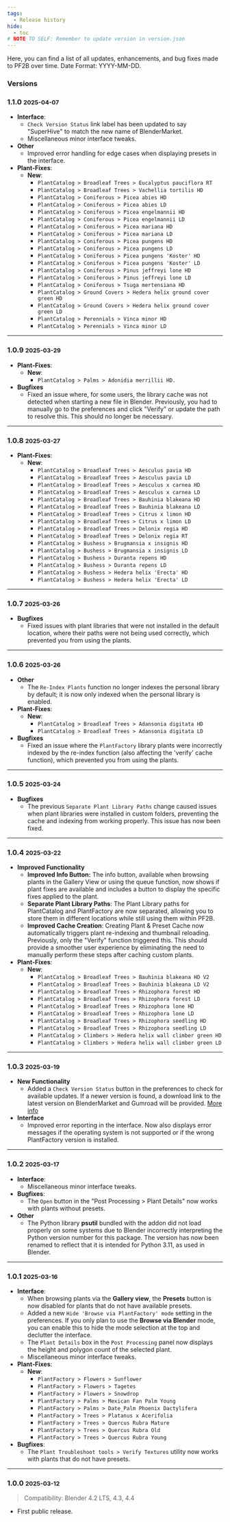 ```yaml
---
tags:
  - Release history
hide:
  - toc
# NOTE TO SELF: Remember to update version in version.json
---
```

Here, you can find a list of all updates, enhancements, and bug fixes made to PF2B over time. Date Format: YYYY-MM-DD.


### Versions

<div class="changelog" markdown>

### 1.1.0 <small>2025-04-07</small>

- **Interface**:
    - `Check Version Status` link label has been updated to say "SuperHive" to match the new name of BlenderMarket.
    - Miscellaneous minor interface tweaks.
- **Other**
    - Improved error handling for edge cases when displaying presets in the interface.
- **Plant-Fixes**:
    - **New**:
        - `PlantCatalog > Broadleaf Trees > Eucalyptus pauciflora RT`
        - `PlantCatalog > Broadleaf Trees > Vachellia tortilis HD`
        - `PlantCatalog > Coniferous > Picea abies HD`
        - `PlantCatalog > Coniferous > Picea abies LD`
        - `PlantCatalog > Coniferous > Picea engelmannii HD`
        - `PlantCatalog > Coniferous > Picea engelmannii LD`
        - `PlantCatalog > Coniferous > Picea mariana HD`
        - `PlantCatalog > Coniferous > Picea mariana LD`
        - `PlantCatalog > Coniferous > Picea pungens HD`
        - `PlantCatalog > Coniferous > Picea pungens LD`
        - `PlantCatalog > Coniferous > Picea pungens 'Koster' HD`
        - `PlantCatalog > Coniferous > Picea pungens 'Koster' LD`
        - `PlantCatalog > Coniferous > Pinus jeffreyi lone HD`
        - `PlantCatalog > Coniferous > Pinus jeffreyi lone LD`
        - `PlantCatalog > Coniferous > Tsuga mertensiana HD`
        - `PlantCatalog > Ground Covers > Hedera helix ground cover green HD`
        - `PlantCatalog > Ground Covers > Hedera helix ground cover green LD`
        - `PlantCatalog > Perennials > Vinca minor HD`
        - `PlantCatalog > Perennials > Vinca minor LD`

---

### 1.0.9 <small>2025-03-29</small>

- **Plant-Fixes**:
    - **New**:
        - `PlantCatalog > Palms > Adonidia merrillii HD.`
- **Bugfixes**
    - Fixed an issue where, for some users, the library cache was not detected when starting a new file in Blender. Previously, you had to manually go to the preferences and click "Verify" or update the path to resolve this. This should no longer be necessary.

---

### 1.0.8 <small>2025-03-27</small>

- **Plant-Fixes**:
    - **New**:
        - `PlantCatalog > Broadleaf Trees > Aesculus pavia HD`
        - `PlantCatalog > Broadleaf Trees > Aesculus pavia LD`
        - `PlantCatalog > Broadleaf Trees > Aesculus x carnea HD`
        - `PlantCatalog > Broadleaf Trees > Aesculus x carnea LD`
        - `PlantCatalog > Broadleaf Trees > Bauhinia blakeana HD`
        - `PlantCatalog > Broadleaf Trees > Bauhinia blakeana LD`
        - `PlantCatalog > Broadleaf Trees > Citrus x limon HD`
        - `PlantCatalog > Broadleaf Trees > Citrus x limon LD`
        - `PlantCatalog > Broadleaf Trees > Delonix regia HD`
        - `PlantCatalog > Broadleaf Trees > Delonix regia RT`
        - `PlantCatalog > Bushess > Brugmansia x insignis HD`
        - `PlantCatalog > Bushess > Brugmansia x insignis LD`
        - `PlantCatalog > Bushess > Duranta repens HD`
        - `PlantCatalog > Bushess > Duranta repens LD`
        - `PlantCatalog > Bushess > Hedera helix 'Erecta' HD`
        - `PlantCatalog > Bushess > Hedera helix 'Erecta' LD`

---

### 1.0.7 <small>2025-03-26</small>

- **Bugfixes**
    - Fixed issues with plant libraries that were not installed in the default location, where their paths were not being used correctly, which prevented you from using the plants.

---

### 1.0.6 <small>2025-03-26</small>

- **Other**
    - The `Re-Index Plants` function no longer indexes the personal library by default; it is now only indexed when the personal library is enabled.
- **Plant-Fixes**:
    - **New**:
        - `PlantCatalog > Broadleaf Trees > Adansonia digitata HD`
        - `PlantCatalog > Broadleaf Trees > Adansonia digitata LD`
- **Bugfixes**
    - Fixed an issue where the `PlantFactory` library plants were incorrectly indexed by the re-index function (also affecting the 'verify' cache function), which prevented you from using the plants.

---

### 1.0.5 <small>2025-03-24</small>

- **Bugfixes**
    - The previous `Separate Plant Library Paths` change caused issues when plant libraries were installed in custom folders, preventing the cache and indexing from working properly. This issue has now been fixed.

---

### 1.0.4 <small>2025-03-22</small>

- **Improved Functionality**
    - **Improved Info Button:** The info button, available when browsing plants in the Gallery View or using the queue function, now shows if plant fixes are available and includes a button to display the specific fixes applied to the plant.
    - **Separate Plant Library Paths**: The Plant Library paths for PlantCatalog and PlantFactory are now separated, allowing you to store them in different locations while still using them within PF2B.
    - **Improved Cache Creation**: Creating Plant & Preset Cache now automatically triggers plant re-indexing and thumbnail reloading. Previously, only the "Verify" function triggered this. This should provide a smoother user experience by eliminating the need to manually perform these steps after caching custom plants.
- **Plant-Fixes**:
    - **New**:
        - `PlantCatalog > Broadleaf Trees > Bauhinia blakeana HD V2`
        - `PlantCatalog > Broadleaf Trees > Bauhinia blakeana LD V2`
        - `PlantCatalog > Broadleaf Trees > Rhizophora forest HD`
        - `PlantCatalog > Broadleaf Trees > Rhizophora forest LD`
        - `PlantCatalog > Broadleaf Trees > Rhizophora lone HD`
        - `PlantCatalog > Broadleaf Trees > Rhizophora lone LD`
        - `PlantCatalog > Broadleaf Trees > Rhizophora seedling HD`
        - `PlantCatalog > Broadleaf Trees > Rhizophora seedling LD`
        - `PlantCatalog > Climbers > Hedera helix wall climber green HD`
        - `PlantCatalog > Climbers > Hedera helix wall climber green LD`

---

### 1.0.3 <small>2025-03-19</small>

- **New Functionality**
    - Added a `Check Version Status` button in the preferences to check for available updates. If a newer version is found, a download link to the latest version on BlenderMarket and Gumroad will be provided. [More info](preferences/general.md#version-check)
- **Interface**
    - Improved error reporting in the interface. Now also displays error messages if the operating system is not supported or if the wrong PlantFactory version is installed.

---

### 1.0.2 <small>2025-03-17</small>

- **Interface**:
    - Miscellaneous minor interface tweaks.
- **Bugfixes**:
    - The `Open` button in the "Post Processing > Plant Details" now works with plants without presets.
- **Other**
    - The Python library **psutil** bundled with the addon did not load properly on some systems due to Blender incorrectly interpreting the Python version number for this package. The version has now been renamed to reflect that it is intended for Python 3.11, as used in Blender.

---

### 1.0.1 <small>2025-03-16</small>

- **Interface**:
    - When browsing plants via the **Gallery view**, the **Presets** button is now disabled for plants that do not have available presets.
    - Added a new `Hide 'Browse via PlantFactory' mode` setting in the preferences. If you only plan to use the **Browse via Blender** mode, you can enable this to hide the mode selection at the top and declutter the interface.
    - The `Plant Details` box in the `Post Processing` panel now displays the height and polygon count of the selected plant.
    - Miscellaneous minor interface tweaks.
- **Plant-Fixes**:
    - **New**:
        - `PlantFactory > Flowers > Sunflower`
        - `PlantFactory > Flowers > Tagetes`
        - `PlantFactory > Flowers > Snowdrop`
        - `PlantFactory > Palms > Mexican Fan Palm Young`
        - `PlantFactory > Palms > Date_Palm Phoenix Dactylifera`
        - `PlantFactory > Trees > Platanus x Acerifolia`
        - `PlantFactory > Trees > Quercus Rubra Mature`
        - `PlantFactory > Trees > Quercus Rubra Old`
        - `PlantFactory > Trees > Quercus Rubra Young`
- **Bugfixes**:
    - The `Plant Troubleshoot tools > Verify Textures` utility now works with plants that do not have presets.

---

### 1.0.0 <small>2025-03-12</small>

  > Compatibility: Blender 4.2 LTS, 4.3, 4.4

  - First public release.

</div> <!-- /Changelog -->